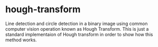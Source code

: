 # hough-transform
Line detection and circle detection in a binary image using common computer vision operation known as Hough Transform. This is just a standard implementaion of Hough transform in order to show how this method works.
